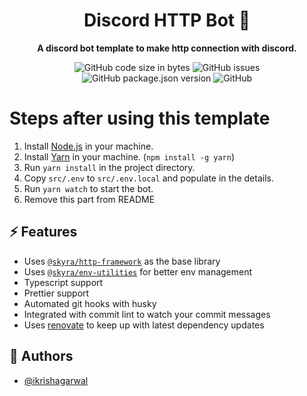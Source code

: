 <div align='center'>

# Discord HTTP Bot 🤖

**A discord bot template to make http connection with discord.**

![GitHub code size in bytes](https://img.shields.io/github/languages/code-size/krishagarwal2811/discord-http-bot)
![GitHub issues](https://img.shields.io/github/issues-raw/krishagarwal2811/discord-http-bot)
![GitHub package.json version](https://img.shields.io/github/package-json/v/krishagarwal2811/discord-http-bot)
![GitHub](https://img.shields.io/github/license/krishagarwal2811/discord-http-bot)

</div>

# Steps after using this template

1. Install [Node.js](https://nodejs.org) in your machine.
1. Install [Yarn](https://yarnpkg.com) in your machine. (`npm install -g yarn`)
1. Run `yarn install` in the project directory.
1. Copy `src/.env` to `src/.env.local` and populate in the details.
1. Run `yarn watch` to start the bot.
1. Remove this part from README

## ⚡ Features

-   Uses [`@skyra/http-framework`](https://github.com/https://github.com/skyra-project/archid-components/tree/main/packages/http-framework) as the base library
-   Uses [`@skyra/env-utilities`](https://github.com/skyra-project/archid-components/tree/main/packages/env-utilities) for better env management
-   Typescript support
-   Prettier support
-   Automated git hooks with husky
-   Integrated with commit lint to watch your commit messages
-   Uses [renovate](https://renovatebot.com) to keep up with latest dependency updates

## 📝 Authors

-   [@ikrishagarwal](https://www.github.com/ikrishagarwal)

